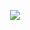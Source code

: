 <p align="center">
  <a href="https://skillicons.dev">
    <img src="https://skillicons.dev/icons?i=react,nodejs,ts,js" />
  </a>
</p>
